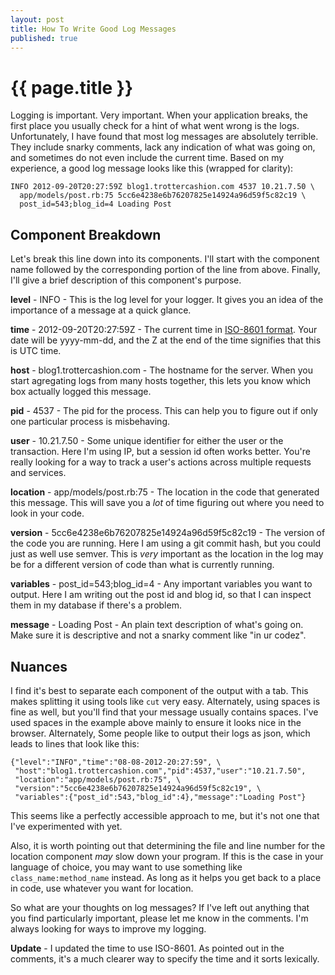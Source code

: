 ```yaml
---
layout: post
title: How To Write Good Log Messages
published: true
---
```


# {{ page.title }}

Logging is important. Very important. When your application breaks, the first
place you usually check for a hint of what went wrong is the logs.
Unfortunately, I have found that most log messages are absolutely terrible.
They include snarky comments, lack any indication of what was going on, and
sometimes do not even include the current time. Based on my experience, a good
log message looks like this (wrapped for clarity):

    INFO 2012-09-20T20:27:59Z blog1.trottercashion.com 4537 10.21.7.50 \
      app/models/post.rb:75 5cc6e4238e6b76207825e14924a96d59f5c82c19 \
      post_id=543;blog_id=4 Loading Post

## Component Breakdown

Let's break this line down into its components. I'll start with the component
name followed by the corresponding portion of the line from above. Finally,
I'll give a brief description of this component's purpose.

**level** - INFO - This is the log level for your logger. It gives you an idea
of the importance of a message at a quick glance.

**time** - 2012-09-20T20:27:59Z - The current time in [ISO-8601
format](http://en.wikipedia.org/wiki/ISO_8601). Your date will be yyyy-mm-dd,
and the Z at the end of the time signifies that this is UTC time.

**host** - blog1.trottercashion.com - The hostname for the server. When you
start agregating logs from many hosts together, this lets you know which box
actually logged this message.

**pid** - 4537 - The pid for the process. This can help you to figure out if
only one particular process is misbehaving.

**user** - 10.21.7.50 - Some unique identifier for either the user or the
transaction. Here I'm using IP, but a session id often works better. You're
really looking for a way to track a user's actions across multiple requests
and services.

**location** - app/models/post.rb:75 - The location in the code that generated
this message. This will save you a _lot_ of time figuring out where you need
to look in your code.

**version** - 5cc6e4238e6b76207825e14924a96d59f5c82c19 - The version of the
code you are running. Here I am using a git commit hash, but you could just as
well use semver. This is _very_ important as the location in the log may be for
a different version of code than what is currently running.

**variables** - post_id=543;blog_id=4 - Any important variables you want to
output. Here I am writing out the post id and blog id, so that I can inspect
them in my database if there's a problem.

**message** - Loading Post - An plain text description of what's going on. Make
sure it is descriptive and not a snarky comment like "in ur codez".

## Nuances

I find it's best to separate each component of the output with a tab. This
makes splitting it using tools like `cut` very easy. Alternately, using spaces
is fine as well, but you'll find that your message usually contains spaces.
I've used spaces in the example above mainly to ensure it looks nice in the
browser. Alternately, Some people like to output their logs as json, which
leads to lines that look like this:

    {"level":"INFO","time":"08-08-2012-20:27:59", \
     "host":"blog1.trottercashion.com","pid":4537,"user":"10.21.7.50",
     "location":"app/models/post.rb:75", \
     "version":"5cc6e4238e6b76207825e14924a96d59f5c82c19", \
     "variables":{"post_id":543,"blog_id":4},"message":"Loading Post"}

This seems like a perfectly accessible approach to me, but it's not one that
I've experimented with yet.

Also, it is worth pointing out that determining the file and line number for
the location component _may_ slow down your program. If this is the case in
your language of choice, you may want to use something like
`class_name:method_name` instead. As long as it helps you get back to a place
in code, use whatever you want for location.

So what are your thoughts on log messages? If I've left out anything that you
find particularly important, please let me know in the comments. I'm always
looking for ways to improve my logging.

**Update** - I updated the time to use ISO-8601. As pointed out in the
comments, it's a much clearer way to specify the time and it sorts lexically.

